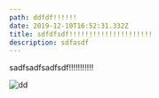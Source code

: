 ```yaml
---
path: ddfdf!!!!!!
date: 2019-12-10T16:52:31.332Z
title: sdfdfsdf!!!!!!!!!!!!!!!!!!!!!
description: sdfasdf
---
```

sadfsadfsadfsdf!!!!!!!!!!!

![dd](/assets/screenshot-20191208210226-1904x1039.png "adsf")
